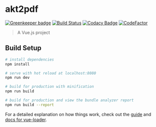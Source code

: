 # akt2pdf

[![Greenkeeper badge](https://badges.greenkeeper.io/zinge/akt-to-pdf.svg)](https://greenkeeper.io/)
[![Build Status](https://travis-ci.org/zinge/akt-to-pdf.svg?branch=master)](https://travis-ci.org/zinge/akt-to-pdf)
[![Codacy Badge](https://api.codacy.com/project/badge/Grade/9f288e1707374c19a1084ec1eb833e9a)](https://www.codacy.com/app/s.a.zingelshuher/akt-to-pdf?utm_source=github.com&amp;utm_medium=referral&amp;utm_content=zinge/akt-to-pdf&amp;utm_campaign=Badge_Grade)
[![CodeFactor](https://www.codefactor.io/repository/github/zinge/akt-to-pdf/badge)](https://www.codefactor.io/repository/github/zinge/akt-to-pdf)

> A Vue.js project

## Build Setup

``` bash
# install dependencies
npm install

# serve with hot reload at localhost:8080
npm run dev

# build for production with minification
npm run build

# build for production and view the bundle analyzer report
npm run build --report
```

For a detailed explanation on how things work, check out the [guide](http://vuejs-templates.github.io/webpack/) and [docs for vue-loader](http://vuejs.github.io/vue-loader).
